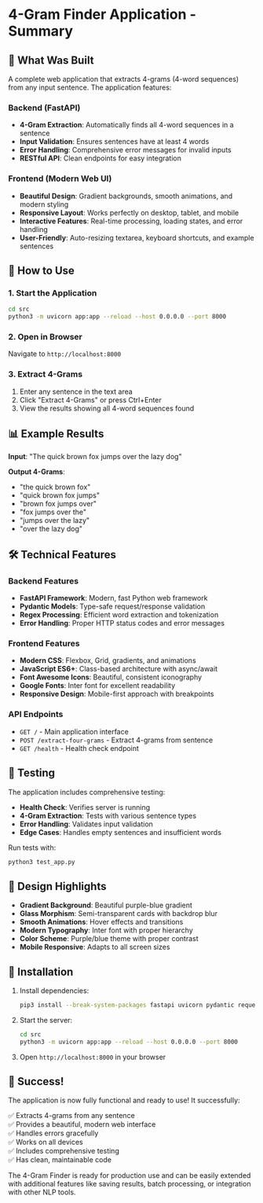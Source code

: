 # 4-Gram Finder Application - Summary

## 🎯 What Was Built

A complete web application that extracts 4-grams (4-word sequences) from any input sentence. The application features:

### Backend (FastAPI)
- **4-Gram Extraction**: Automatically finds all 4-word sequences in a sentence
- **Input Validation**: Ensures sentences have at least 4 words
- **Error Handling**: Comprehensive error messages for invalid inputs
- **RESTful API**: Clean endpoints for easy integration

### Frontend (Modern Web UI)
- **Beautiful Design**: Gradient backgrounds, smooth animations, and modern styling
- **Responsive Layout**: Works perfectly on desktop, tablet, and mobile
- **Interactive Features**: Real-time processing, loading states, and error handling
- **User-Friendly**: Auto-resizing textarea, keyboard shortcuts, and example sentences

## 🚀 How to Use

### 1. Start the Application
```bash
cd src
python3 -m uvicorn app:app --reload --host 0.0.0.0 --port 8000
```

### 2. Open in Browser
Navigate to `http://localhost:8000`

### 3. Extract 4-Grams
1. Enter any sentence in the text area
2. Click "Extract 4-Grams" or press Ctrl+Enter
3. View the results showing all 4-word sequences found

## 📊 Example Results

**Input**: "The quick brown fox jumps over the lazy dog"

**Output 4-Grams**:
- "the quick brown fox"
- "quick brown fox jumps"
- "brown fox jumps over"
- "fox jumps over the"
- "jumps over the lazy"
- "over the lazy dog"

## 🛠️ Technical Features

### Backend Features
- **FastAPI Framework**: Modern, fast Python web framework
- **Pydantic Models**: Type-safe request/response validation
- **Regex Processing**: Efficient word extraction and tokenization
- **Error Handling**: Proper HTTP status codes and error messages

### Frontend Features
- **Modern CSS**: Flexbox, Grid, gradients, and animations
- **JavaScript ES6+**: Class-based architecture with async/await
- **Font Awesome Icons**: Beautiful, consistent iconography
- **Google Fonts**: Inter font for excellent readability
- **Responsive Design**: Mobile-first approach with breakpoints

### API Endpoints
- `GET /` - Main application interface
- `POST /extract-four-grams` - Extract 4-grams from sentence
- `GET /health` - Health check endpoint

## 🧪 Testing

The application includes comprehensive testing:
- **Health Check**: Verifies server is running
- **4-Gram Extraction**: Tests with various sentence types
- **Error Handling**: Validates input validation
- **Edge Cases**: Handles empty sentences and insufficient words

Run tests with:
```bash
python3 test_app.py
```

## 🎨 Design Highlights

- **Gradient Background**: Beautiful purple-blue gradient
- **Glass Morphism**: Semi-transparent cards with backdrop blur
- **Smooth Animations**: Hover effects and transitions
- **Modern Typography**: Inter font with proper hierarchy
- **Color Scheme**: Purple/blue theme with proper contrast
- **Mobile Responsive**: Adapts to all screen sizes

## 🔧 Installation

1. Install dependencies:
   ```bash
   pip3 install --break-system-packages fastapi uvicorn pydantic requests
   ```

2. Start the server:
   ```bash
   cd src
   python3 -m uvicorn app:app --reload --host 0.0.0.0 --port 8000
   ```

3. Open `http://localhost:8000` in your browser

## 🎉 Success!

The application is now fully functional and ready to use! It successfully:

✅ Extracts 4-grams from any sentence  
✅ Provides a beautiful, modern web interface  
✅ Handles errors gracefully  
✅ Works on all devices  
✅ Includes comprehensive testing  
✅ Has clean, maintainable code  

The 4-Gram Finder is ready for production use and can be easily extended with additional features like saving results, batch processing, or integration with other NLP tools.